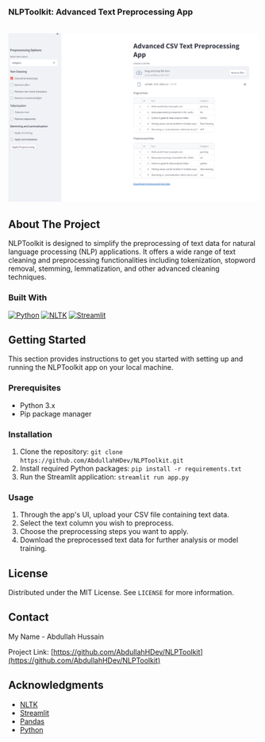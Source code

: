 <h3 align="left">NLPToolkit: Advanced Text Preprocessing App</h3>
</div>

<br>

<img src="https://github.com/AbdullahHDev/NLPToolkit/blob/main/assets/img1.png" width="900">

## About The Project

NLPToolkit is designed to simplify the preprocessing of text data for natural language processing (NLP) applications. It offers a wide range of text cleaning and preprocessing functionalities including tokenization, stopword removal, stemming, lemmatization, and other advanced cleaning techniques.

### Built With

[![Python][Python-badge]][Python-url]
[![NLTK][NLTK-badge]][NLTK-url]
[![Streamlit][Streamlit-badge]][Streamlit-url]

## Getting Started

This section provides instructions to get you started with setting up and running the NLPToolkit app on your local machine.

### Prerequisites

- Python 3.x
- Pip package manager

### Installation

1. Clone the repository: `git clone https://github.com/AbdullahHDev/NLPToolkit.git`
2. Install required Python packages: `pip install -r requirements.txt`
3. Run the Streamlit application: `streamlit run app.py`

### Usage

1. Through the app's UI, upload your CSV file containing text data.
2. Select the text column you wish to preprocess.
3. Choose the preprocessing steps you want to apply.
4. Download the preprocessed text data for further analysis or model training.

## License

Distributed under the MIT License. See `LICENSE` for more information.

## Contact

My Name - Abdullah Hussain

Project Link: [https://github.com/AbdullahHDev/NLPToolkit](https://github.com/AbdullahHDev/NLPToolkit)

## Acknowledgments

* [NLTK](https://www.nltk.org/)
* [Streamlit](https://streamlit.io/)
* [Pandas](https://pandas.pydata.org/)
* [Python](https://python.org/)

[Python-badge]: https://img.shields.io/badge/Python-3776AB.svg?style=for-the-badge&logo=python&logoColor=white
[Python-url]: https://python.org
[NLTK-badge]: https://img.shields.io/badge/NLTK-065475.svg?style=for-the-badge&logo=nltk&logoColor=white
[NLTK-url]: https://www.nltk.org/
[Streamlit-badge]: https://img.shields.io/badge/Streamlit-FF4B4B.svg?style=for-the-badge&logo=streamlit&logoColor=white
[Streamlit-url]: https://streamlit.io/
